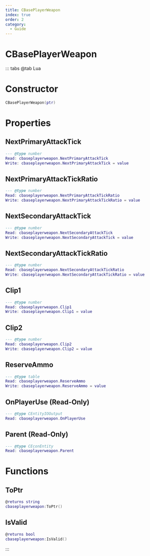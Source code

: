 ```yaml
---
title: CBasePlayerWeapon
index: true
order: 2
category:
  - Guide
---
```


# CBasePlayerWeapon

::: tabs
@tab Lua
# Constructor
```lua
CBasePlayerWeapon(ptr)
```
# Properties
## NextPrimaryAttackTick 
```lua
--- @type number
Read: cbaseplayerweapon.NextPrimaryAttackTick
Write: cbaseplayerweapon.NextPrimaryAttackTick = value
```
## NextPrimaryAttackTickRatio 
```lua
--- @type number
Read: cbaseplayerweapon.NextPrimaryAttackTickRatio
Write: cbaseplayerweapon.NextPrimaryAttackTickRatio = value
```
## NextSecondaryAttackTick 
```lua
--- @type number
Read: cbaseplayerweapon.NextSecondaryAttackTick
Write: cbaseplayerweapon.NextSecondaryAttackTick = value
```
## NextSecondaryAttackTickRatio 
```lua
--- @type number
Read: cbaseplayerweapon.NextSecondaryAttackTickRatio
Write: cbaseplayerweapon.NextSecondaryAttackTickRatio = value
```
## Clip1 
```lua
--- @type number
Read: cbaseplayerweapon.Clip1
Write: cbaseplayerweapon.Clip1 = value
```
## Clip2 
```lua
--- @type number
Read: cbaseplayerweapon.Clip2
Write: cbaseplayerweapon.Clip2 = value
```
## ReserveAmmo 
```lua
--- @type table
Read: cbaseplayerweapon.ReserveAmmo
Write: cbaseplayerweapon.ReserveAmmo = value
```
## OnPlayerUse (Read-Only)
```lua
--- @type CEntityIOOutput
Read: cbaseplayerweapon.OnPlayerUse
```
## Parent (Read-Only)
```lua
--- @type CEconEntity
Read: cbaseplayerweapon.Parent
```
# Functions
## ToPtr
```lua
@returns string
cbaseplayerweapon:ToPtr()
```
## IsValid
```lua
@returns bool
cbaseplayerweapon:IsValid()
```

:::
